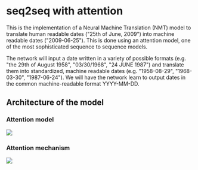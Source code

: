 # seq2seq with attention
This is the implementation of a Neural Machine Translation (NMT) model to translate human readable dates ("25th of June, 2009") into machine readable dates ("2009-06-25"). This is done using an attention model, one of the most sophisticated sequence to sequence models.

The network will input a date written in a variety of possible formats (e.g. "the 29th of August 1958", "03/30/1968", "24 JUNE 1987") and translate them into standardized, machine readable dates (e.g. "1958-08-29", "1968-03-30", "1987-06-24"). We will have the network learn to output dates in the common machine-readable format YYYY-MM-DD.

## Architecture of the model 
### Attention model
![](images/attn_model.png)
### Attention mechanism
![](images/attn_mechanism.png)